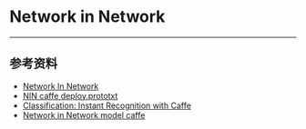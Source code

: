 # Network in Network

---
## 参考资料
- [Network In Network](https://arxiv.org/abs/1312.4400)
- [NIN caffe deploy.prototxt](https://gist.github.com/tzutalin/0e3fd793a5b13dd7f647)
- [Classification: Instant Recognition with Caffe](https://github.com/BVLC/caffe/blob/master/examples/00-classification.ipynb)
- [Network in Network model caffe](https://github.com/BVLC/caffe/wiki/Model-Zoo#network-in-network-model)
